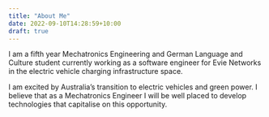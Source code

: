 ```yaml
---
title: "About Me"
date: 2022-09-10T14:28:59+10:00
draft: true
---
```


I am a fifth year Mechatronics Engineering and German Language and Culture student currently working as a software engineer for Evie Networks in the electric vehicle charging infrastructure space.

I am excited by Australia’s transition to electric vehicles and green power. I believe that as a Mechatronics Engineer I will be well placed to develop technologies that capitalise on this opportunity.
